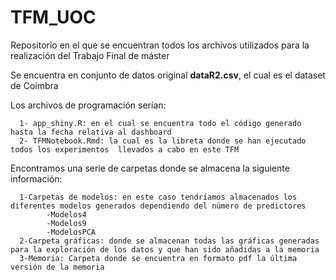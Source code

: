 # TFM_UOC
Repositorio en el que se encuentran todos los archivos utilizados para la realización del Trabajo Final de máster

Se encuentra en conjunto de datos original **dataR2.csv**, el cual es el dataset de Coimbra

Los archivos de programación serían:

      1- app_shiny.R: en el cual se encuentra todo el código generado hasta la fecha relativa al dashboard 
      2- TFMNotebook.Rmd: la cual es la libreta donde se han ejecutado todos los experimentos  llevados a cabo en este TFM
      
Encontramos una serie de carpetas donde se almacena la siguiente información:

      1-Carpetas de modelos: en este caso tendríamos almacenados los diferentes modelos generados dependiendo del número de predictores
            -Modelos4
            -Modelos9
            -ModelosPCA
      2-Carpeta gráficas: donde se almacenan todas las gráficas generadas para la exploración de los datos y que han sido añadidas a la memoria
      3-Memoria: Carpeta donde se encuentra en formato pdf la última versión de la memoria



